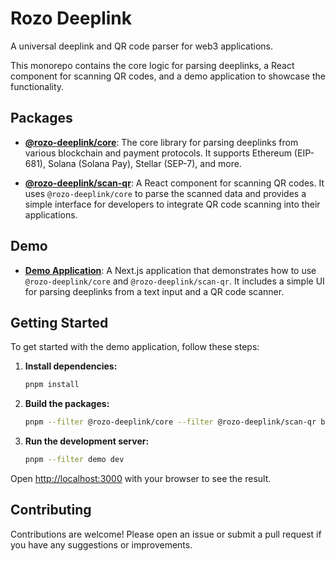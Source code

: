# Rozo Deeplink

A universal deeplink and QR code parser for web3 applications.

This monorepo contains the core logic for parsing deeplinks, a React component for scanning QR codes, and a demo application to showcase the functionality.

## Packages

- **[@rozo-deeplink/core](./packages/core)**: The core library for parsing deeplinks from various blockchain and payment protocols. It supports Ethereum (EIP-681), Solana (Solana Pay), Stellar (SEP-7), and more.

- **[@rozo-deeplink/scan-qr](./packages/scan-qr)**: A React component for scanning QR codes. It uses `@rozo-deeplink/core` to parse the scanned data and provides a simple interface for developers to integrate QR code scanning into their applications.

## Demo

- **[Demo Application](./apps/demo)**: A Next.js application that demonstrates how to use `@rozo-deeplink/core` and `@rozo-deeplink/scan-qr`. It includes a simple UI for parsing deeplinks from a text input and a QR code scanner.

## Getting Started

To get started with the demo application, follow these steps:

1. **Install dependencies:**
   ```bash
   pnpm install
   ```

2. **Build the packages:**
   ```bash
   pnpm --filter @rozo-deeplink/core --filter @rozo-deeplink/scan-qr build
   ```

3. **Run the development server:**
   ```bash
   pnpm --filter demo dev
   ```

Open [http://localhost:3000](http://localhost:3000) with your browser to see the result.

## Contributing

Contributions are welcome! Please open an issue or submit a pull request if you have any suggestions or improvements. 